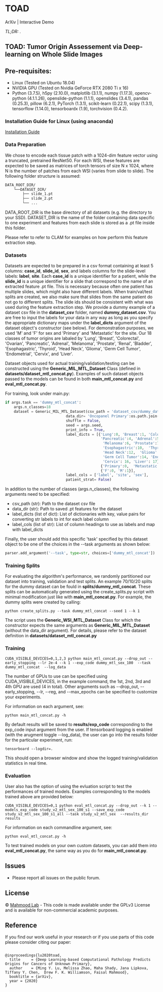 <!-- CLAM <img src="logo.jpg" width="350px" align="right" /> -->
# TOAD

ArXiv | Interactive Demo 

*TL;DR: .*

## TOAD: Tumor Origin Assessement via Deep-learning on Whole Slide Images

## Pre-requisites:
* Linux (Tested on Ubuntu 18.04)
* NVIDIA GPU (Tested on Nvidia GeForce RTX 2080 Ti x 16)
* Python (3.7.5), h5py (2.10.0), matplotlib (3.1.1), numpy (1.17.3), opencv-python (4.1.1.26), openslide-python (1.1.1), openslides (3.4.1), pandas (0.25.3), pillow (6.2.1), PyTorch (1.3.1), scikit-learn (0.22.1), scipy (1.3.1), tensorflow (1.14.0), tensorboardx (1.9), torchvision (0.4.2).

### Installation Guide for Linux (using anaconda)
[Installation Guide](INSTALLATION.md)

<!-- ## Weakly-Supervised Learning using Slide-Level Labels with CLAM -->

<!-- <img src="CLAM2.jpg" width="1000px" align="center" /> -->

### Data Preparation
We chose to encode each tissue patch with a 1024-dim feature vector using a truncated, pretrained ResNet50. For each WSI, these features are expected to be saved as matrices of torch tensors of size N x 1024, where N is the number of patches from each WSI (varies from slide to slide). The following folder structure is assumed:
```bash
DATA_ROOT_DIR/
    └──DATASET_DIR/
        ├── slide_1.pt
        ├── slide_2.pt
        └── ...
```
DATA_ROOT_DIR is the base directory of all datasets (e.g. the directory to your SSD). DATASET_DIR is the name of the folder containing data specific to one experiment and features from each slide is stored as a .pt file inside this folder.

Please refer to refer to CLAM for examples on how perform this feature extraction step.

### Datasets
Datasets are expected to be prepared in a csv format containing at least 5 columns: **case_id**, **slide_id**, **sex**, and labels columns for the slide-level labels: **label**, **site**. Each **case_id** is a unique identifier for a patient, while the **slide_id** is a unique identifier for a slide that correspond to the name of an extracted feature .pt file. This is necessary because often one patient has multiple slides, which might also have different labels. When train/val/test splits are created, we also make sure that slides from the same patient do not go to different splits. The slide ids should be consistent with what was used during the feature extraction step. We provide a dummy example of a dataset csv file in the **dataset_csv** folder, named **dummy_dataset.csv**. You are free to input the labels for your data in any way as long as you specify the appropriate dictionary maps under the **label_dicts** argument of the dataset object's constructor (see below). For demonstration purposes, we used 'M' and 'F' for sex and 'Primary' and 'Metastatic' for the site. Our 18 classes of tumor origins are labaled by 'Lung', 'Breast', 'Colorectal', 'Ovarian', 'Pancreatic', 'Adrenal', 'Melanoma', 'Prostate', 'Renal', 'Bladder', 'Esophagastric',  'Thyroid', 'Head Neck',  'Glioma', 'Germ Cell Tumor', 'Endometrial', 'Cervix', and 'Liver'.

Dataset objects used for actual training/validation/testing can be constructed using the **Generic_MIL_MTL_Dataset** Class (defined in **datasets/dataset_mtl_concat.py**). Examples of such dataset objects passed to the models can be found in both **main_mtl_concat.py** and **eval_mtl_concat.py**. 

For training, look under main.py:
```python 
if args.task == 'dummy_mtl_concat':
    args.n_classes=18
    dataset = Generic_MIL_MTL_Dataset(csv_path = 'dataset_csv/dummy_dataset.csv',
                            data_dir= 'Oncopanel Primary':os.path.join(args.data_root_dir,'DATASET_DIR')
                            shuffle = False, 
                            seed = args.seed, 
                            print_info = True,
                            label_dicts = [{'Lung':0, 'Breast':1, 'Colorectal':2, 'Ovarian':3, 
                                            'Pancreatic':4, 'Adrenal':5, 
                                             'Melanoma':6, 'Prostate':7, 'Renal':8, 'Bladder':9, 
                                             'Esophagastric':10,  'Thyroid':11,
                                             'Head Neck':12,  'Glioma':13, 
                                             'Germ Cell Tumor':14, 'Endometrial': 15, 
                                             'Cervix': 16, 'Liver': 17},
                                            {'Primary':0,  'Metastatic':1},
                                            {'F':0, 'M':1}],
                            label_cols = ['label', 'site', 'sex'],
                            patient_strat= False)
```
In addition to the number of classes (args.n_classes), the following arguments need to be specified:
* csv_path (str): Path to the dataset csv file
* data_dir (str): Path to saved .pt features for the dataset
* label_dicts (list of dict): List of dictionaries with key, value pairs for converting str labels to int for each label column
* label_cols (list of str): List of column headings to use as labels and map with label_dicts

Finally, the user should add this specific 'task' specified by this dataset object to be one of the choices in the --task arguments as shown below:

```python
parser.add_argument('--task', type=str, choices=['dummy_mtl_concat'])
```

### Training Splits
For evaluating the algorithm's performance, we randomly partitioned our dataset into training, validation and test splits. An example 70/10/20 splits for the dummy dataset can be fould in **splits/dummy_mtl_concat**. These splits can be automatically generated using the create_splits.py script with minimal modification just like with **main_mtl_concat.py**. For example, the dummy splits were created by calling:
 
``` shell
python create_splits.py --task dummy_mtl_concat --seed 1 --k 1
```
The script uses the **Generic_WSI_MTL_Dataset** Class for which the constructor expects the same arguments as 
**Generic_MIL_MTL_Dataset** (without the data_dir argument). For details, please refer to the dataset definition in **datasets/dataset_mtl_concat.py**

### Training
``` shell
CUDA_VISIBLE_DEVICES=0,1,2,3 python main_mtl_concat.py --drop_out --early_stopping --lr 2e-4 --k 1 --exp_code dummy_mtl_sex_100  --task dummy_mtl_concat  --log_data 
```
The number of GPUs to use can be specified using CUDA_VISIBLE_DEVICES, in the example command, the 1st, 2nd, 3rd and 4th GPU are used (4 in total). Other arguments such as --drop_out, --early_stopping, --lr, --reg, and --max_epochs can be specified to customize your experiments. 

For information on each argument, see:
``` shell
python main_mtl_concat.py -h
```

By default results will be saved to **results/exp_code** corresponding to the exp_code input argument from the user. If tensorboard logging is enabled (with the arugment toggle --log_data), the user can go into the results folder for the particular experiment, run:
``` shell
tensorboard --logdir=.
```
This should open a browser window and show the logged training/validation statistics in real time. 

### Evaluation 
User also has the option of using the evluation script to test the performances of trained models. Examples corresponding to the models trained above are provided below:
``` shell
CUDA_VISIBLE_DEVICES=0,1 python eval_mtl_concat.py --drop_out --k 1 --models_exp_code study_v2_mtl_sex_100_s1 --save_exp_code study_v2_mtl_sex_100_s1_all --task study_v2_mtl_sex  --results_dir results
```

For information on each commandline argument, see:
``` shell
python eval_mtl_concat.py -h
```

To test trained models on your own custom datasets, you can add them into **eval_mtl_concat.py**, the same way as you do for **main_mtl_concat.py**.

<!-- <img src="fig-gh3.jpg" width="1000px" align="center" />	 -->

## Issues
- Please report all issues on the public forum.

## License
© [Mahmood Lab](http://www.mahmoodlab.org) - This code is made available under the GPLv3 License and is available for non-commercial academic purposes. 

## Reference
If you find our work useful in your research or if you use parts of this code please consider citing our paper:
```

@inproceedings{lu2020toad,
  title     = {Deep Learning-based Computational Pathology Predicts Origins for Cancers of Unknown Primary},
  author    = {Ming Y. Lu, Melissa Zhao, Maha Shady, Jana Lipkova,  Tiffany Y. Chen,  Drew F. K. Williamson, Faisal Mahmood},
  booktitle = {arXiv},
  year = {2020}
}
```
